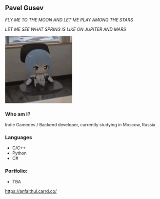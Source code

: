 ## Pavel Gusev
*FLY ME TO THE MOON AND LET ME PLAY AMONG THE STARS*

*LET ME SEE WHAT SPRING IS LIKE ON JUPITER AND MARS*

![lmao](JKK2rIH.gif)
### Who am I?
Indie Gamedev / Backend developer, currently studying in Moscow, Russia

### Languages
- C/C++
- Python
- C#

### Portfolio:
- TBA

https://anfaithul.carrd.co/
<!--
**winpaul005/winpaul005** is a ✨ _special_ ✨ repository because its `README.md` (this file) appears on your GitHub profile.

Here are some ideas to get you started:

- 🔭 I’m currently working on ...
- 🌱 I’m currently learning ...
- 👯 I’m looking to collaborate on ...
- 🤔 I’m looking for help with ...
- 💬 Ask me about ...
- 📫 How to reach me: ...
- 😄 Pronouns: ...
- ⚡ Fun fact: ...
-->
